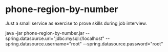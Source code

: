 # phone-region-by-number
Just a small service as exercise to prove skills during job interview.

java -jar phone-region-by-number.jar --spring.datasource.url="jdbc:mysql://localhost" --spring.datasource.username="root" --spring.datasource.password="root"

